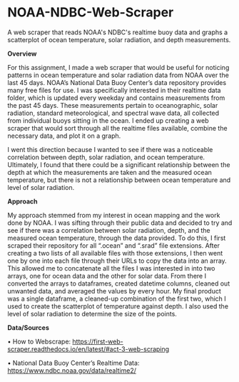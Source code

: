 # NOAA-NDBC-Web-Scraper
A web scraper that reads NOAA's NDBC's realtime buoy data and graphs a scatterplot of ocean temperature, solar radiation, and depth measurements.

**Overview**

For this assignment, I made a web scraper that would be useful for noticing patterns in ocean temperature and solar radiation data from NOAA over the last 45 days. NOAA’s National Data Buoy Center’s data repository provides many free files for use. I was specifically interested in their realtime data folder, which is updated every weekday and contains measurements from the past 45 days. These measurements pertain to oceanographic, solar radiation, standard meteorological, and spectral wave data, all collected from individual buoys sitting in the ocean. I ended up creating a web scraper that would sort through all the realtime files available, combine the necessary data, and plot it on a graph.

I went this direction because I wanted to see if there was a noticeable correlation between depth, solar radiation, and ocean temperature. Ultimately, I found that there could be a significant relationship between the depth at which the measurements are taken and the measured ocean temperature, but there is not a relationship between ocean temperature and level of solar radiation.

**Approach**

My approach stemmed from my interest in ocean mapping and the work done by NOAA. I was sifting through their public data and decided to try and see if there was a correlation between solar radiation, depth, and the measured ocean temperature, through the data provided. To do this, I first scraped their repository for all “.ocean” and “.srad” file extensions. After creating a two lists of all available files with those extensions, I then went one by one into each file through their URLs to copy the data into an array. This allowed me to concatenate all the files I was interested in into two arrays, one for ocean data and the other for solar data. From there I converted the arrays to dataframes, created datetime columns, cleaned out unwanted data, and averaged the values by every hour. My final product was a single dataframe, a cleaned-up combination of the first two, which I used to create the scatterplot of temperature against depth. I also used the level of solar radiation to determine the size of the points.

**Data/Sources**

•	How to Webscrape: https://first-web-scraper.readthedocs.io/en/latest/#act-3-web-scraping

•	National Data Buoy Center’s Realtime Data: https://www.ndbc.noaa.gov/data/realtime2/
